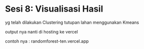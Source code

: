 # Sesi 8: Visualisasi Hasil

yg telah dilakukan Clustering tutupan lahan menggunakan Kmeans

output nya nanti di hosting ke vercel

contoh nya : randomforest-ten.vercel.app


